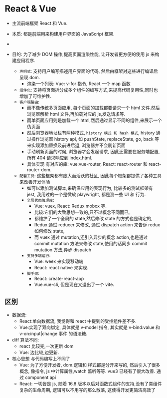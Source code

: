 # React & Vue

-   主流前端框架 React 和 Vue.

-   本质: 都是前端用来构建用户界面的 JavaScript 框架.
-
-   目的: 为了减少 DOM 操作,提高页面渲染性能, 让开发者更方便的使用 js 来构建应用程序.
    -   `声明式`: 支持用户编写描述用户界面的代码, 然后由框架对这些进行编译后呈现 dom.
        -   渲染一个列表: Vue: v-for 指令, React 一个 map 函数
    -   `组件化`: 支持将页面拆分成多个组件的编写方式,来提高代码复用性,同时也增加了可维护性.
    -   `客户端路由`:
        -   而不像传统多页面应用, 每个页面的加载都要请求一个 html 文件.然后浏览器解析 html 文件,再加载对应的 js,发送请求等.
        -   而单页面应用则是加载一个 html,然后通过显示不同的组件,来展示一个伪页面
        -   然后浏览器地址栏有两种模式, `history 模式 和 hash 模式`, history 通过操作浏览器 history api, 如 pushState, replaceState, go, back 等来实现添加替换及前进后退, 浏览器并不会刷新页面
        -   手动刷新页面的时候, 浏览器才会发起请求, 因此还需要在服务端配置,所有 404 请求响应到 index.html.
        -   具体实现 有对应的库: vue:vue-router, React: react-router 和 react-router-dom.
    -   `配套工具`: 这些框架都有庞大而活跃的社区, 因此每个框架都提供了各种工具来改善开发体验
        -   如可以添加测试脚本,来确保应用的表现行为, 比较多的测试框架有 jest, 我用过的一个是微软 playwright, 都是测一些 UI 和 行为.
        -   `全局状态管理库`:
            -   Vue: vuex, React: Redux mobox 等.
            -   比较:它们的大致思想一致的,只不过概念不同而已,
            -   都维护了一个全局的 state,然后修改 state 的方式也是确定的,
            -   Redux 通过 reducer 来修改, 通过 dispatch action 来告诉 redux 如何修改 state,
            -   而 vuex 通过 mutation,还引入异步的概念 action,也是通过 commit mutation 方法来修改 state,使用的话同步 commit mutation 方法,异步 dispatch
        -   `支持多端运行`:
            -   Vue: weex 来实现移动端
            -   React: react native 来实现.
        -   `脚手架`:
            -   React: create-react-app
            -   Vue:vue-cli, 但是现在又退出了一个 vite.

## 区别

-   数据流:
    -   React:单向数据流, 我觉得和 react 中提到的受控组件差不多.
    -   Vue:实现了双向绑定, 具体就是 v-model 指令, 其实就是 v-bind:value 和 v-on:input|change 事件 的语法糖.
-   diff 算法不同:
    -   react 比较完,一次更新 dom
    -   Vue: 边比较,边更新.
-   核心思想 与代码编写上不同了
    -   Vue: 为了方便开发者, dom.逻辑和 样式都是分开来写的, 然后引入了很多概念, 像指令, js 中计算属性,watch 监听等等. vue3 已经有了很大改善. 通过 component api
    -   React: 一切皆是 js, 随着 16.8 版本以后对函数式组件的支持,没有了类组件复杂的生命周期, 逻辑可以不用写的那么散落, 这使得开发更简洁高效了
